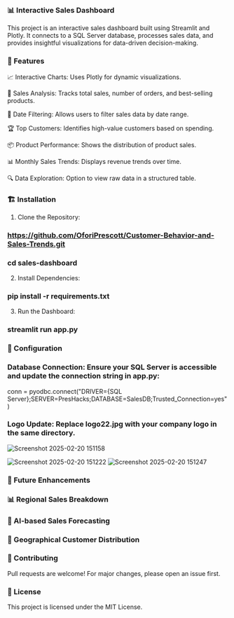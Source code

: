 ### 📊 Interactive Sales Dashboard ###

This project is an interactive sales dashboard built using Streamlit and Plotly. It connects to a SQL Server database, processes sales data, and provides insightful visualizations for data-driven decision-making.

### 🚀 Features ###

📈 Interactive Charts: Uses Plotly for dynamic visualizations.

🛒 Sales Analysis: Tracks total sales, number of orders, and best-selling products.

📅 Date Filtering: Allows users to filter sales data by date range.

🏆 Top Customers: Identifies high-value customers based on spending.

📦 Product Performance: Shows the distribution of product sales.

📊 Monthly Sales Trends: Displays revenue trends over time.

🔍 Data Exploration: Option to view raw data in a structured table.

### 🏗️ Installation ###
1. Clone the Repository:
### https://github.com/OforiPrescott/Customer-Behavior-and-Sales-Trends.git
### cd sales-dashboard

2. Install Dependencies:
### pip install -r requirements.txt

3. Run the Dashboard:
### streamlit run app.py

### 🔧 Configuration

### Database Connection: Ensure your SQL Server is accessible and update the connection string in app.py:

conn = pyodbc.connect("DRIVER={SQL Server};SERVER=PresHacks;DATABASE=SalesDB;Trusted_Connection=yes")


### Logo Update: Replace logo22.jpg with your company logo in the same directory.
![Screenshot 2025-02-20 151158](https://github.com/user-attachments/assets/4b99f335-c264-4300-a300-134738923acb)

![Screenshot 2025-02-20 151222](https://github.com/user-attachments/assets/0866e5ec-7b4b-420c-88f2-5a7e293eeeb8)
![Screenshot 2025-02-20 151247](https://github.com/user-attachments/assets/e9baaebd-0add-46c1-8e28-cc86cfb7a967)






### 📌 Future Enhancements

### 📊 Regional Sales Breakdown

### 🤖 AI-based Sales Forecasting

### 📍 Geographical Customer Distribution

### 🤝 Contributing

Pull requests are welcome! For major changes, please open an issue first.

### 📜 License

This project is licensed under the MIT License.
